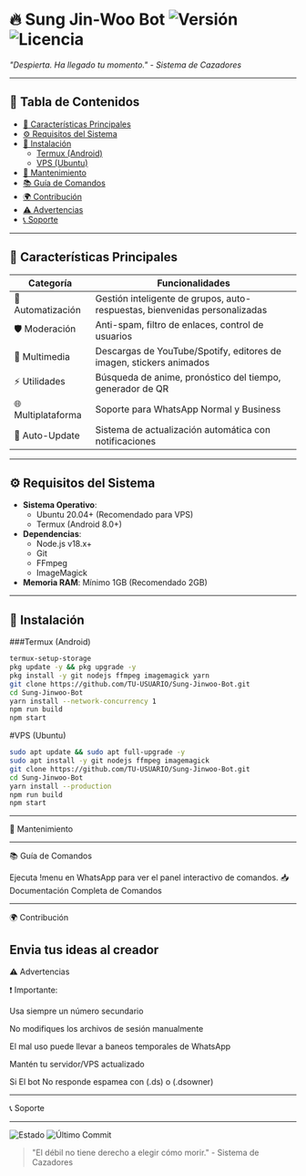 

# 🔥 Sung Jin-Woo Bot <img src="https://img.shields.io/badge/Version-2.0.0-blue" alt="Versión"> <img src="https://img.shields.io/badge/Licencia-MIT-green" alt="Licencia">

*"Despierta. Ha llegado tu momento." - Sistema de Cazadores*

---

## 📌 Tabla de Contenidos
- [🌟 Características Principales](#características-principales)
- [⚙️ Requisitos del Sistema](#requisitos-del-sistema)
- [🚀 Instalación](#instalación)
  - [Termux (Android)](#termux-android)
  - [VPS (Ubuntu)](#vps-ubuntu)
- [🔧 Mantenimiento](#mantenimiento)
- [📚 Guía de Comandos](#guía-de-comandos)
- [🌍 Contribución](#contribución)
- [⚠️ Advertencias](#advertencias)
- [📞 Soporte](#soporte)

---

## 🌟 Características Principales

| Categoría           | Funcionalidades                                                                 |
|---------------------|---------------------------------------------------------------------------------|
| 🤖 Automatización   | Gestión inteligente de grupos, auto-respuestas, bienvenidas personalizadas      |
| 🛡️ Moderación      | Anti-spam, filtro de enlaces, control de usuarios                                |
| 🎨 Multimedia       | Descargas de YouTube/Spotify, editores de imagen, stickers animados              |
| ⚡ Utilidades       | Búsqueda de anime, pronóstico del tiempo, generador de QR                        |
| 🌐 Multiplataforma  | Soporte para WhatsApp Normal y Business                                          |
| 🔄 Auto-Update      | Sistema de actualización automática con notificaciones                         |

---

## ⚙️ Requisitos del Sistema

- **Sistema Operativo**: 
  - Ubuntu 20.04+ (Recomendado para VPS)
  - Termux (Android 8.0+)
- **Dependencias**:
  - Node.js v18.x+
  - Git
  - FFmpeg
  - ImageMagick
- **Memoria RAM**: Mínimo 1GB (Recomendado 2GB)

---

## 🚀 Instalación

###Termux (Android)
```bash
termux-setup-storage
pkg update -y && pkg upgrade -y
pkg install -y git nodejs ffmpeg imagemagick yarn
git clone https://github.com/TU-USUARIO/Sung-Jinwoo-Bot.git
cd Sung-Jinwoo-Bot
yarn install --network-concurrency 1
npm run build
npm start
```

#VPS (Ubuntu)
```bash
sudo apt update && sudo apt full-upgrade -y
sudo apt install -y git nodejs ffmpeg imagemagick
git clone https://github.com/TU-USUARIO/Sung-Jinwoo-Bot.git
cd Sung-Jinwoo-Bot
yarn install --production
npm run build
npm start
```

---

🔧 Mantenimiento


---

📚 Guía de Comandos

Ejecuta !menu en WhatsApp para ver el panel interactivo de comandos.
📥 Documentación Completa de Comandos


---

🌍 Contribución

Envia tus ideas al creador
---

⚠️ Advertencias

❗ Importante:

Usa siempre un número secundario

No modifiques los archivos de sesión manualmente

El mal uso puede llevar a baneos temporales de WhatsApp

Mantén tu servidor/VPS actualizado

Si El bot No responde espamea con (.ds) o (.dsowner)



---

📞 Soporte


---

<img src="https://img.shields.io/badge/STATUS-EN%20DESARROLLO-success" alt="Estado"> <img src="https://img.shields.io/github/last-commit/SINNOMBRE22/Sung-Jinwoo-Bot" alt="Último Commit">

> "El débil no tiene derecho a elegir cómo morir." - Sistema de Cazadores
